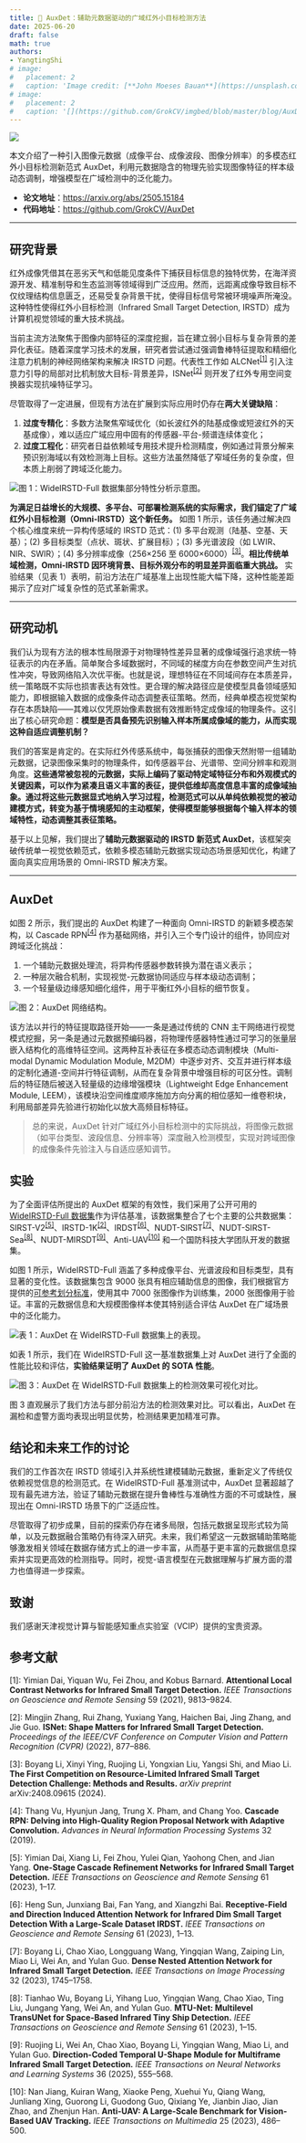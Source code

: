 ```yaml
---
title: 🎯 AuxDet：辅助元数据驱动的广域红外小目标检测方法
date: 2025-06-20
draft: false
math: true
authors: 
- YangtingShi
# image:
#   placement: 2
#   caption: 'Image credit: [**John Moeses Bauan**](https://unsplash.com/photos/OGZtQF8iC0g)'
# image:
#   placement: 2
#   caption: '[](https://github.com/GrokCV/imgbed/blob/master/blog/AuxDet/author.png?raw=true)'
---
```


![](https://github.com/GrokCV/imgbed/blob/master/blog/AuxDet/author.png?raw=true)

本文介绍了一种引入图像元数据（成像平台、成像波段、图像分辨率）的多模态红外小目标检测新范式 AuxDet，利用元数据隐含的物理先验实现图像特征的样本级动态调制，增强模型在广域检测中的泛化能力。

- **论文地址**：<https://arxiv.org/abs/2505.15184>
- **代码地址**：<https://github.com/GrokCV/AuxDet>

------

## 研究背景  

红外成像凭借其在恶劣天气和低能见度条件下捕获目标信息的独特优势，在海洋资源开发、精准制导和生态监测等领域得到广泛应用。然而，远距离成像导致目标不仅纹理结构信息匮乏，还易受复杂背景干扰，使得目标信号常被环境噪声所淹没。这种特性使得红外小目标检测（Infrared Small Target Detection, IRSTD）成为计算机视觉领域的重大技术挑战。

当前主流方法聚焦于图像内部特征的深度挖掘，旨在建立弱小目标与复杂背景的差异化表征。随着深度学习技术的发展，研究者尝试通过强调鲁棒特征提取和精细化注意力机制的神经网络架构来解决 IRSTD 问题。代表性工作如 ALCNet<sup>[[1]](#ref1)</sup> 引入注意力引导的局部对比机制放大目标-背景差异，ISNet<sup>[[2]](#ref2)</sup> 则开发了红外专用空间变换器实现抗噪特征学习。

尽管取得了一定进展，但现有方法在扩展到实际应用时仍存在**两大关键缺陷**：

1. **过度专精化**：多数方法聚焦窄域优化（如长波红外的陆基成像或短波红外的天基成像），难以适应广域应用中固有的传感器-平台-频谱连续体变化；
2. **过度工程化**：研究者日益依赖域专用技术提升检测精度，例如通过背景分解来预识别海域以有效检测海上目标。这些方法虽然降低了窄域任务的复杂度，但本质上削弱了跨域泛化能力。

![图 1：WideIRSTD-Full 数据集部分特性分析示意图。](https://github.com/GrokCV/imgbed/blob/master/blog/AuxDet/dataset.jpg?raw=true)

**为满足日益增长的大规模、多平台、可部署检测系统的实际需求，我们锚定了广域红外小目标检测（Omni-IRSTD）这个新任务。** 如图 1 所示，该任务通过解决四个核心维度来统一异构传感域的 IRSTD 范式：(1) 多平台观测（陆基、空基、天基）；(2) 多目标类型（点状、斑状、扩展目标）；(3) 多光谱波段（如 LWIR、NIR、SWIR）；(4) 多分辨率成像（256×256 至 6000×6000）<sup>[[3]](#ref3)</sup>。**相比传统单域检测，Omni-IRSTD 因环境背景、目标外观分布的明显差异面临重大挑战。** 实验结果（见表 1）表明，前沿方法在广域基准上出现性能大幅下降，这种性能差距揭示了应对广域复杂性的范式革新需求。

------

## 研究动机

我们认为现有方法的根本性局限源于对物理特性差异显著的成像域强行追求统一特征表示的内在矛盾。简单聚合多域数据时，不同域的梯度方向在参数空间产生对抗性冲突，导致网络陷入次优平衡。也就是说，理想特征在不同域间存在本质差异，统一策略既不实际也损害表达有效性。更合理的解决路径应是使模型具备领域感知能力，即根据输入数据的成像条件动态调整表征策略。然而，经典单模态视觉架构存在本质缺陷——其难以仅凭原始像素数据有效推断特定成像域的物理条件。这引出了核心研究命题：**模型是否具备预先识别输入样本所属成像域的能力，从而实现这种自适应调整机制？**

我们的答案是肯定的。在实际红外传感系统中，每张捕获的图像天然附带一组辅助元数据，记录图像采集时的物理条件，如传感器平台、光谱带、空间分辨率和观测角度。**这些通常被忽视的元数据，实际上编码了驱动特定域特征分布和外观模式的关键因素，可以作为紧凑且语义丰富的表征，提供低维却高度信息丰富的成像域抽象。通过将这些元数据显式地纳入学习过程，检测范式可以从单纯依赖视觉的被动建模方式，转变为基于情境感知的主动框架，使得模型能够根据每个输入样本的领域特性，动态调整其表征策略。**

基于以上见解，我们提出了**辅助元数据驱动的 IRSTD 新范式 AuxDet**，该框架突破传统单一视觉依赖范式，依赖多模态辅助元数据实现动态场景感知优化，构建了面向真实应用场景的 Omni-IRSTD 解决方案。

------

## AuxDet

如图 2 所示，我们提出的 AuxDet 构建了一种面向 Omni-IRSTD 的新颖多模态架构，以 Cascade RPN<sup>[[4]](#ref4)</sup> 作为基础网络，并引入三个专门设计的组件，协同应对跨域泛化挑战：

1. 一个辅助元数据处理流，将异构传感器参数转换为潜在语义表示；
2. 一种层次融合机制，实现视觉-元数据协同适应与样本级动态调制；
3. 一个轻量级边缘感知细化组件，用于平衡红外小目标的细节恢复。

![图 2：AuxDet 网络结构。](https://github.com/GrokCV/imgbed/blob/master/blog/AuxDet/AuxDet.png?raw=true)

该方法以并行的特征提取路径开始——一条是通过传统的 CNN 主干网络进行视觉模式挖掘，另一条是通过元数据预编码器，将物理传感器特性通过可学习的张量层嵌入结构化的高维特征空间。这两种互补表征在多模态动态调制模块（Multi-modal Dynamic Modulation Module, M2DM）中逐步对齐、交互并进行样本级的定制化通道-空间并行特征调制，从而在复杂背景中增强目标的可区分性。调制后的特征随后被送入轻量级的边缘增强模块（Lightweight Edge Enhancement Module, LEEM），该模块沿空间维度顺序施加方向分离的相位感知一维卷积块，利用局部差异先验进行初始化以放大高频目标特征。

> 总的来说，AuxDet 针对广域红外小目标检测中的实际挑战，将图像元数据（如平台类型、波段信息、分辨率等）深度融入检测模型，实现对跨域图像的成像条件先验注入与自适应感知调节。

## 实验 

为了全面评估所提出的 AuxDet 框架的有效性，我们采用了公开可用的 [WideIRSTD-Full 数据集](https://github.com/XinyiYing/WideIRSTD-Dataset)作为评估基准，该数据集整合了七个主要的公共数据集：SIRST-V2<sup>[[5]](#ref5)</sup>、IRSTD-1K<sup>[[2]](#ref2)</sup>、IRDST<sup>[[6]](#ref6)</sup>、NUDT-SIRST<sup>[[7]](#ref7)</sup>、NUDT-SIRST-Sea<sup>[[8]](#ref8)</sup>、NUDT-MIRSDT<sup>[[9]](#ref9)</sup>、Anti-UAV<sup>[[10]](#ref10)</sup> 和一个国防科技大学团队开发的数据集。

如图 1 所示，WideIRSTD-Full 涵盖了多种成像平台、光谱波段和目标类型，具有显著的变化性。该数据集包含 9000 张具有相应辅助信息的图像，我们根据官方提供的[可参考划分标准](https://github.com/YeRen123455/ICPR-Track2-LightWeight/tree/main/dataset/ICPR_Track2/70_20)，使用其中 7000 张图像作为训练集，2000 张图像用于验证。丰富的元数据信息和大规模图像样本使其特别适合评估 AuxDet 在广域场景中的泛化能力。

![表 1：AuxDet 在 WideIRSTD-Full 数据集上的表现。](https://github.com/GrokCV/imgbed/blob/master/blog/AuxDet/comparision.png?raw=true)

如表 1 所示，我们在 WideIRSTD-Full 这一基准数据集上对 AuxDet 进行了全面的性能比较和评估，**实验结果证明了 AuxDet 的 SOTA 性能**。

![图 3：AuxDet 在 WideIRSTD-Full 数据集上的检测效果可视化对比。](https://github.com/GrokCV/imgbed/blob/master/blog/AuxDet/bbox.jpg?raw=true)

图 3 直观展示了我们方法与部分前沿方法的检测效果对比。可以看出，AuxDet 在漏检和虚警方面均表现出明显优势，检测结果更加精准可靠。

## 结论和未来工作的讨论

我们的工作首次在 IRSTD 领域引入并系统性建模辅助元数据，重新定义了传统仅依赖视觉信息的检测范式。在 WideIRSTD-Full 基准测试中，AuxDet 显著超越了现有最先进方法，验证了辅助元数据在提升鲁棒性与准确性方面的不可或缺性，展现出在 Omni-IRSTD 场景下的广泛适应性。

尽管取得了初步成果，目前的探索仍存在诸多局限，包括元数据呈现形式较为简单，以及元数据融合策略仍有待深入研究。未来，我们希望这一元数据辅助策略能够激发相关领域在数据存储方式上的进一步丰富，从而基于更丰富的元数据信息探索并实现更高效的检测指导。同时，视觉-语言模型在元数据理解与扩展方面的潜力也值得进一步探索。

## 致谢  

我们感谢天津视觉计算与智能感知重点实验室（VCIP）提供的宝贵资源。  

## 参考文献  

<a name="ref1">[1]</a>: Yimian Dai, Yiquan Wu, Fei Zhou, and Kobus Barnard. **Attentional Local Contrast Networks for Infrared Small Target Detection.** *IEEE Transactions on Geoscience and Remote Sensing* 59 (2021), 9813–9824.

<a name="ref2">[2]</a>: Mingjin Zhang, Rui Zhang, Yuxiang Yang, Haichen Bai, Jing Zhang, and Jie Guo. **ISNet: Shape Matters for Infrared Small Target Detection.** *Proceedings of the IEEE/CVF Conference on Computer Vision and Pattern Recognition (CVPR)* (2022), 877–886.

<a name="ref3">[3]</a>: Boyang Li, Xinyi Ying, Ruojing Li, Yongxian Liu, Yangsi Shi, and Miao Li. **The First Competition on Resource-Limited Infrared Small Target Detection Challenge: Methods and Results.** *arXiv preprint* arXiv:2408.09615 (2024).

<a name="ref4">[4]</a>: Thang Vu, Hyunjun Jang, Trung X. Pham, and Chang Yoo. **Cascade RPN: Delving into High-Quality Region Proposal Network with Adaptive Convolution.** *Advances in Neural Information Processing Systems* 32 (2019).

<a name="ref5">[5]</a>: Yimian Dai, Xiang Li, Fei Zhou, Yulei Qian, Yaohong Chen, and Jian Yang. **One-Stage Cascade Refinement Networks for Infrared Small Target Detection.** *IEEE Transactions on Geoscience and Remote Sensing* 61 (2023), 1–17.

<a name="ref6">[6]</a>: Heng Sun, Junxiang Bai, Fan Yang, and Xiangzhi Bai. **Receptive-Field and Direction Induced Attention Network for Infrared Dim Small Target Detection With a Large-Scale Dataset IRDST.** *IEEE Transactions on Geoscience and Remote Sensing* 61 (2023), 1–13.

<a name="ref7">[7]</a>: Boyang Li, Chao Xiao, Longguang Wang, Yingqian Wang, Zaiping Lin, Miao Li, Wei An, and Yulan Guo. **Dense Nested Attention Network for Infrared Small Target Detection.** *IEEE Transactions on Image Processing* 32 (2023), 1745–1758.

<a name="ref8">[8]</a>: Tianhao Wu, Boyang Li, Yihang Luo, Yingqian Wang, Chao Xiao, Ting Liu, Jungang Yang, Wei An, and Yulan Guo. **MTU-Net: Multilevel TransUNet for Space-Based Infrared Tiny Ship Detection.** *IEEE Transactions on Geoscience and Remote Sensing* 61 (2023), 1–15.

<a name="ref9">[9]</a>: Ruojing Li, Wei An, Chao Xiao, Boyang Li, Yingqian Wang, Miao Li, and Yulan Guo. **Direction-Coded Temporal U-Shape Module for Multiframe Infrared Small Target Detection.** *IEEE Transactions on Neural Networks and Learning Systems* 36 (2025), 555–568.

<a name="ref10">[10]</a>: Nan Jiang, Kuiran Wang, Xiaoke Peng, Xuehui Yu, Qiang Wang, Junliang Xing, Guorong Li, Guodong Guo, Qixiang Ye, Jianbin Jiao, Jian Zhao, and Zhenjun Han. **Anti-UAV: A Large-Scale Benchmark for Vision-Based UAV Tracking.** *IEEE Transactions on Multimedia* 25 (2023), 486–500.